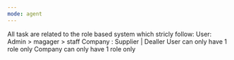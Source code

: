 ```yaml
---
mode: agent
---
```

All task are related to the role based system which stricly follow:
User: Admin > magager > staff
Company : Supplier | Dealler
User can only have 1 role only
Company can only have 1 role only